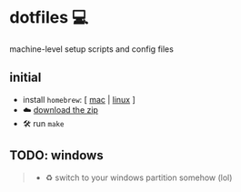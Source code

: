 # dotfiles 💻

machine-level setup scripts and config files

## initial

-  install `homebrew`: [ [mac](https://brew.sh/) | [linux](https://docs.brew.sh/Homebrew-on-Linux) ]
- ☁️ [download the zip](https://github.com/daniellacosse/dotfiles/archive/master.zip)
- 🛠 run `make`

## TODO: windows

> - ♻️ switch to your windows partition somehow (lol)
